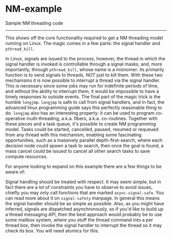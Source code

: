 # NM-example
Sample NM threading code

***

This shows off the core functionality required to get a NM threading model running on Linux.
The magic comes in a few parts: the signal handler and `pthread_kill`.

In Linux, signals are issued to the process, however, the thread in which the signal handler is invoked is controllable through a signal masks, and, more importantly, through `pthread_kill`, whose name is a misnomer: its primarily function is to send signals to threads, _NOT_ just to kill them. With these two mechanisms it is now possible to interrupt a thread via the signal handler. This is necessary since some jobs may run for indefinite periods of time, and without the ability to interrupt them, it would be impossible to have a timely responses to outside events. The final part of the magic trick is the humble `longjmp`. `longjmp` is safe to call from signal handlers, and in fact, the advanced linux programming guide says this perfectly reasonable thing to do. `longjmp` also has an interesting property: it can be used to program co-operative multi-threading, a.k.a. fibers, a.k.a. co-routines. Together with these pieces and a task queue, it's possible to create NM programming model. Tasks could be started, cancelled, paused, resumed or requeued from any thread with this mechanism, enabling some fascinating opportunities, such as a massively parallel depth-first-search, where each decision node could spawn a task to search, then once the goal is found, a mass cancel could be issued to cancel all other search tasks to save compute resources.

For anyone looking to expand on this example there are a few things to be aware of:

Signal handling should be treated with respect. It may seem simple, but in fact there are a lot of constraints you have to observe to avoid issues, chiefly you may only call functions that are marked `async-signal-safe`. You can read more about it on `signal-safety` manpage. In general this means the signal handler should be as simple as possible. Also, as you might have inferred, signals are dispatched asynchronously, so if you'd like to build up a thread messaging API, then the best approach would probably be to use some mailbox system, where you stuff the thread command into a per thread box, then invoke the signal handler to interrupt the thread so it may check its box. You will need atomics for this.

